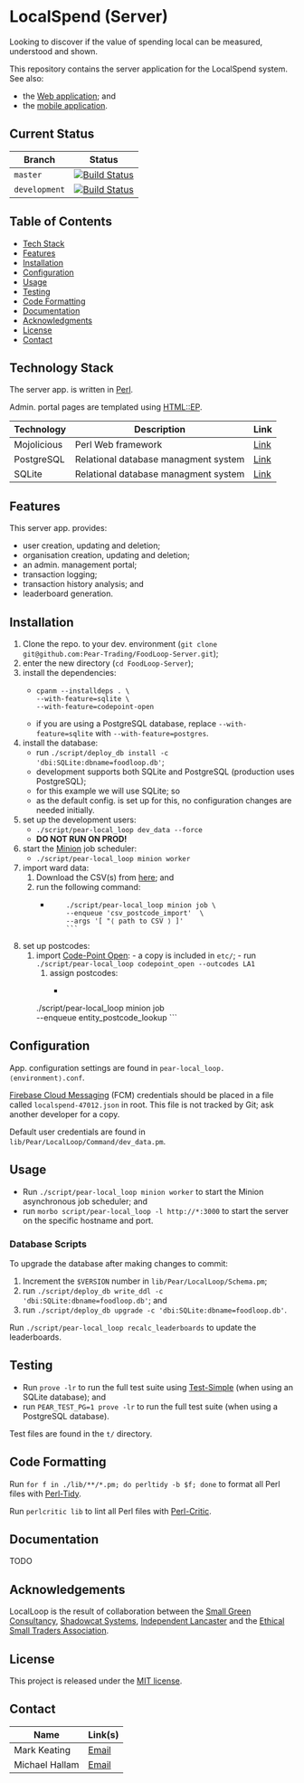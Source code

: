 # LocalSpend (Server)

Looking to discover if the value of spending local can be measured, understood and shown.

This repository contains the server application for the LocalSpend system. See also:

* the [Web application](https://github.com/Pear-Trading/Foodloop-Web); and
* the [mobile application](https://github.com/Pear-Trading/LocalSpend-Tracker).

## Current Status

| Branch        | Status            |
|---------------|------------------ |
| `master`      | [![Build Status](https://travis-ci.org/Pear-Trading/Foodloop-Server.svg?branch=master)](https://travis-ci.org/Pear-Trading/Foodloop-Server) |
| `development` | [![Build Status](https://travis-ci.org/Pear-Trading/Foodloop-Server.svg?branch=development)](https://travis-ci.org/Pear-Trading/Foodloop-Server) |

## Table of Contents

* [Tech Stack](#tech-stack)
* [Features](#features)
* [Installation](#installation)
* [Configuration](#configuration)
* [Usage](#usage)
* [Testing](#testing)
* [Code Formatting](#code-formatting)
* [Documentation](#documentation)
* [Acknowledgments](#acknowledgements)
* [License](#license)
* [Contact](#contact)

## Technology Stack

The server app. is written in [Perl](https://www.perl.org/).

Admin. portal pages are templated using [HTML::EP](https://metacpan.org/pod/distribution/HTML-EP/lib/HTML/EP.pod).

| Technology  | Description                          | Link                |
|-------------|--------------------------------------|---------------------|
| Mojolicious | Perl Web framework	                 | [Link][mojolicious] |
| PostgreSQL	|	Relational database managment system | [Link][postgresql] |
| SQLite    	|	Relational database managment system | [Link][sqlite] |

[mojolicious]: https://mojolicious.org/
[postgresql]: https://www.postgresql.org/
[sqlite]: https://sqlite.org/index.html

## Features

This server app. provides:

- user creation, updating and deletion;
- organisation creation, updating and deletion;
- an admin. management portal;
- transaction logging;
- transaction history analysis; and
- leaderboard generation.

## Installation

1. Clone the repo. to your dev. environment (`git clone git@github.com:Pear-Trading/FoodLoop-Server.git`);
1. enter the new directory (`cd FoodLoop-Server`);
1. install the dependencies:
    - ```shell script
      cpanm --installdeps . \
      --with-feature=sqlite \
      --with-feature=codepoint-open
      ```
    - if you are using a PostgreSQL database, replace `--with-feature=sqlite` with `--with-feature=postgres`.
1. install the database:
    - run `./script/deploy_db install -c 'dbi:SQLite:dbname=foodloop.db'`;
    - development supports both SQLite and PostgreSQL (production uses PostgreSQL);
    - for this example we will use SQLite; so
    - as the default config. is set up for this, no configuration changes are needed initially.
1. set up the development users:
    - `./script/pear-local_loop dev_data --force`
    - **DO NOT RUN ON PROD!**
1. start the [Minion](https://docs.mojolicious.org/Minion) job scheduler:
    - `./script/pear-local_loop minion worker`
1. import ward data:
    1. Download the CSV(s) from [here](https://www.doogal.co.uk/PostcodeDownloads.php); and
    1. run the following command:
        - ```shell script
		      ./script/pear-local_loop minion job \
		      --enqueue 'csv_postcode_import'  \
		      --args '[ "⟨ path to CSV ⟩ ]'
		      ```
1. set up postcodes:
    1. import [Code-Point Open](https://www.ordnancesurvey.co.uk/business-government/products/code-point-open):
    		- a copy is included in `etc/`;
    		- run `./script/pear-local_loop codepoint_open --outcodes LA1`
		1. assign postcodes:
    		- ```shell script
      	  ./script/pear-local_loop minion job \
          --enqueue entity_postcode_lookup
     		  ```

## Configuration

App. configuration settings are found in `pear-local_loop.⟨environment⟩.conf`.

[Firebase Cloud Messaging](https://firebase.google.com/docs/cloud-messaging/) (FCM) credentials should be placed in a file called `localspend-47012.json` in root. This file is not tracked by Git; ask another developer for a copy.

Default user credentials are found in `lib/Pear/LocalLoop/Command/dev_data.pm`.

## Usage

- Run `./script/pear-local_loop minion worker` to start the Minion asynchronous job scheduler; and
- run `morbo script/pear-local_loop -l http://*:3000` to start the server on the specific hostname and port.

### Database Scripts

To upgrade the database after making changes to commit:

1. Increment the `$VERSION` number in `lib/Pear/LocalLoop/Schema.pm`;
1. run `./script/deploy_db write_ddl -c 'dbi:SQLite:dbname=foodloop.db'`; and
1. run `./script/deploy_db upgrade -c 'dbi:SQLite:dbname=foodloop.db'`.

Run `./script/pear-local_loop recalc_leaderboards` to update the leaderboards.

## Testing

- Run `prove -lr` to run the full test suite using [Test-Simple](https://metacpan.org/release/Test-Simple) (when using an SQLite database); and
- run `PEAR_TEST_PG=1 prove -lr` to run the full test suite (when using a PostgreSQL database).

Test files are found in the `t/` directory.

## Code Formatting

Run `for f in ./lib/**/*.pm; do perltidy -b $f; done` to format all Perl files
with [Perl-Tidy](https://metacpan.org/release/Perl-Tidy).

Run `perlcritic lib` to lint all Perl files with [Perl-Critic](https://metacpan.org/release/Perl-Critic).

## Documentation

TODO

## Acknowledgements

LocalLoop is the result of collaboration between the [Small Green Consultancy](http://www.smallgreenconsultancy.co.uk/), [Shadowcat Systems](https://shadow.cat/), [Independent Lancaster](http://www.independent-lancaster.co.uk/) and the [Ethical Small Traders Association](http://www.lancasteresta.org/).

## License

This project is released under the [MIT license](https://mit-license.org/).

## Contact

| Name           | Link(s)           |
|----------------|-------------------|
| Mark Keating   | [Email][mkeating] |
| Michael Hallam | [Email][mhallam]  |

[mkeating]: mailto:m.keating@shadowcat.co.uk
[mhallam]: mailto:info@lancasteresta.org
